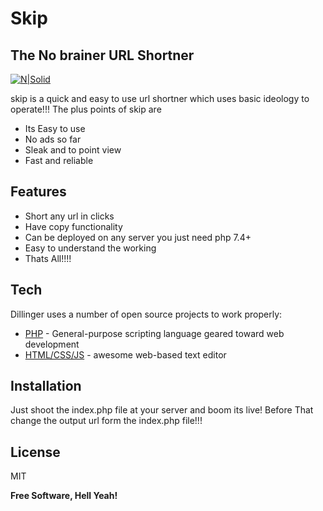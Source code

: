 # Skip
## The No brainer URL Shortner
[![N|Solid](https://media.discordapp.net/attachments/994237473460854804/1022557389804810260/image-removebg-preview.png)](https://skip.ga)


skip is a quick and easy to use url shortner which uses basic ideology to operate!!!
The plus points of skip are
- Its Easy to use
- No ads so far
- Sleak and to point view
- Fast and reliable

## Features

- Short any url in clicks
- Have copy functionality
- Can be deployed on any server you just need php 7.4+
- Easy to understand the working
- Thats All!!!!


## Tech

Dillinger uses a number of open source projects to work properly:

- [PHP](https://php.net) - General-purpose scripting language geared toward web development
- [HTML/CSS/JS](https://w3schools.com) - awesome web-based text editor


## Installation

Just shoot the index.php file at your server and boom its live!
Before That change the output url form the index.php file!!!





## License

MIT

**Free Software, Hell Yeah!**
